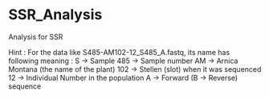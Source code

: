 # SSR_Analysis
Analysis for SSR 

Hint : For the data like S485-AM102-12_S485_A.fastq, its name has following meaning :
    S -> Sample 
    485 -> Sample number
    AM -> Arnica Montana (the name of the plant)
    102 -> Stellen (slot) when it was sequenced
    12 -> Individual Number in the population
    A -> Forward (B -> Reverse) sequence  